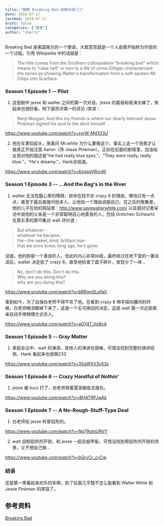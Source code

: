 ```yaml
---
title: "细数 Breaking Bad 经典片段(1)" 
date: 2019-07-17
lastmod: 2019-07-17
draft: false
categories: ["随笔"]
author: "sherry"
---
```

Breaking Bad 是美国南方的一个俚语，大致意思就是一个人由善开始转为作恶的一个过程。引用 Wikipedia 中的话就是：

> The title comes from the Southern colloquialism "breaking bad" which means to "raise hell" or turn to a life of crime.Gilligan characterized the series as showing Walter's transformation from a soft-spoken Mr. Chips into Scarface. 

### Season 1 Episode 1 -- Pilot

1. 这是剧中 jesse 和 walter 之间的第一次对话，jesse 的着装和表演太棒了，笑起来也很好看。附下面热评第一的评论 /笑哭：

> Benji Morgan: And this my friends is where our dearly beloved Jesse Pinkman signed his soul to the devil himself

https://www.youtube.com/watch?v=syrW-M41O3U

<!--more-->

2. 他在车里仰起头，笑着问 Mr.white 为什么要做这个。事实上这一个场景才让我真正开始注意 Aaron（饰 Jesse Pinkman）。正如在后面的剧情里，加油站女孩对他的描述是“He had really blue eyes.”，“They were really, really blue.”，“He's dreamy.”，Hank总结道。

https://www.youtube.com/watch?v=6zgggVRvrd0

### Season 1 Episode 3 -- ...And the Bag's in the River

1. walter 无法克服心里的障碍，拼命在找不杀 crazy 8 的理由，哪怕只有一点点，甚至于最后直接问他本人，让他找一个理由说服自己。在之后的聚集里，他的儿子在他的网站里：http://www.savewalterwhite.com/ 以及面对记者采访中说他的父亲是一个非常聪明且心地善良的人，包括 Gretchen Schwartz 在第五季的第15集对 walt 评价道：

> But whatever--  
whatever he became,  
the--the sweet, kind, brilliant man  
that we once knew, long ago, he's gone.

没错，他的却是一个善良的人，但此时内心非常纠结，最终经过在地下室的一番谈话后，walter 决定放了 crazy 8，直至他检查了盘子碎片，发现少了一块...

> No, don't do this. Don't do this.  
Why are you doing this?  
why are you doing this?

https://www.youtube.com/watch?v=bBRwg5Lpfa0

事到如今，为了自保白老师不得不杀了他。在看到 crazy 8 伸手探向腰间的时候，白老师眼泪都掉下来了，这是一个无可挽回的决定。这是 walt 第一次近距离亲自动手用物理方式杀人。

https://www.youtube.com/watch?v=aGY4T_Vp8cA

### Season 1 Episode 5 -- Gray Matter

1. 家庭会议中，walt 的演讲。其他人的演讲也很棒，可惜没找到完整的演讲视频，Hank 看起来也很萌233

https://www.youtube.com/watch?v=35gWXV3y53s

### Season 1 Episode 6 -- Crazy Handful of Nothin'

1. jesse 被 tuco 打了，白老师带着雷汞酸盐去报仇。

https://www.youtube.com/watch?v=i8HATRPJwAk

### Season 1 Episode 7 -- A No-Rough-Stuff-Type Deal

1. 白老师给 jesse 科普铝热剂。

https://www.youtube.com/watch?v=Ng79utnURVY

2. walt 自制铝热剂开锁，和 jesse 一起去偷甲氨。可惜没找到用铝热剂开锁的场景，又不想自己做...

https://www.youtube.com/watch?v=bQrvCr_cvCw

### 结语

还是第一季看起来欢乐的多啊，到了后面几乎既不怎么能看到 Walter White 和 Jesse Pinkman 的笑容了。

## 参考资料

[Breaking Bad](https://en.wikipedia.org/wiki/Breaking_Bad)
